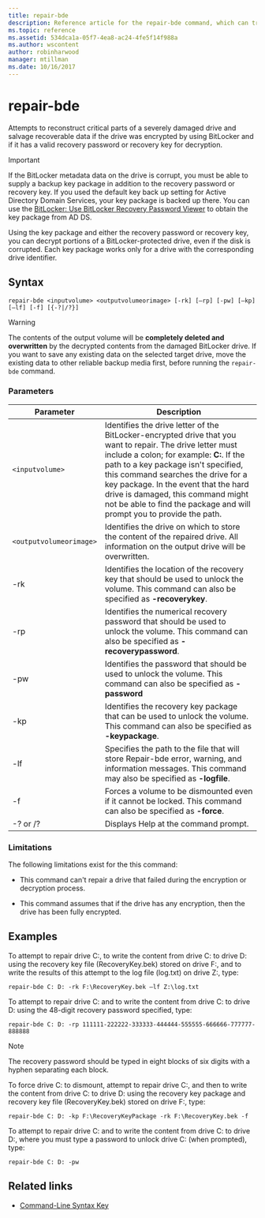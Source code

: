 ```yaml
---
title: repair-bde
description: Reference article for the repair-bde command, which can try to reconstruct critical parts of a severely damaged drive and salvage recoverable data if the drive was encrypted by using BitLocker.
ms.topic: reference
ms.assetid: 534dca1a-05f7-4ea8-ac24-4fe5f14f988a
ms.author: wscontent
author: robinharwood
manager: mtillman
ms.date: 10/16/2017
---
```


# repair-bde

Attempts to reconstruct critical parts of a severely damaged drive and salvage recoverable data if the drive was encrypted by using BitLocker and if it has a valid recovery password or recovery key for decryption.

> [!IMPORTANT]
> If the BitLocker metadata data on the drive is corrupt, you must be able to supply a backup key package in addition to the recovery password or recovery key. If you used the default key back up setting for Active Directory Domain Services, your key package is backed up there. You can use the [BitLocker: Use BitLocker Recovery Password Viewer](/troubleshoot/windows-server/windows-security/bitlocker-recovery-password-viewer-tool) to obtain the key package from AD DS.
>
> Using the key package and either the recovery password or recovery key, you can decrypt portions of a BitLocker-protected drive, even if the disk is corrupted. Each key package works only for a drive with the corresponding drive identifier.

## Syntax

```
repair-bde <inputvolume> <outputvolumeorimage> [-rk] [–rp] [-pw] [–kp] [–lf] [-f] [{-?|/?}]
```

> [!WARNING]
> The contents of the output volume will be **completely deleted and overwritten** by the decrypted contents from the damaged BitLocker drive. If you want to save any existing data on the selected target drive, move the existing data to other reliable backup media first, before running the `repair-bde` command.

### Parameters

| Parameter | Description |
| --- | --- |
| `<inputvolume>` | Identifies the drive letter of the BitLocker-encrypted drive that you want to repair. The drive letter must include a colon; for example: **C:**. If the path to a key package isn't specified, this command searches the drive for a key package. In the event that the hard drive is damaged, this command might not be able to find the package and will prompt you to provide the path. |
| `<outputvolumeorimage>` | Identifies the drive on which to store the content of the repaired drive. All information on the output drive will be overwritten. |
| -rk | Identifies the location of the recovery key that should be used to unlock the volume. This command can also be specified as **-recoverykey**. |
| -rp | Identifies the numerical recovery password that should be used to unlock the volume. This command can also be specified as **-recoverypassword**. |
| -pw | Identifies the password that should be used to unlock the volume. This command can also be specified as **-password** |
| -kp | Identifies the recovery key package that can be used to unlock the volume. This command can also be specified as **-keypackage**. |
| -lf | Specifies the path to the file that will store Repair-bde error, warning, and information messages. This command may also be specified as **-logfile**. |
| -f | Forces a volume to be dismounted even if it cannot be locked. This command can also be specified as **-force**. |
| -? or /? | Displays Help at the command prompt. |

### Limitations

The following limitations exist for the this command:

- This command can't repair a drive that failed during the encryption or decryption process.

- This command assumes that if the drive has any encryption, then the drive has been fully encrypted.

## Examples

To attempt to repair drive C:, to write the content from drive C: to drive D: using the recovery key file (RecoveryKey.bek) stored on drive F:, and to write the results of this attempt to the log file (log.txt) on drive Z:, type:

```
repair-bde C: D: -rk F:\RecoveryKey.bek –lf Z:\log.txt
```

To attempt to repair drive C: and to write the content from drive C: to drive D: using the 48-digit recovery password specified, type:

```
repair-bde C: D: -rp 111111-222222-333333-444444-555555-666666-777777-888888
```

> [!NOTE]
> The recovery password should be typed in eight blocks of six digits with a hyphen separating each block.

To force drive C: to dismount, attempt to repair drive C:, and then to write the content from drive C: to drive D: using the recovery key package and recovery key file (RecoveryKey.bek) stored on drive F:, type:

```
repair-bde C: D: -kp F:\RecoveryKeyPackage -rk F:\RecoveryKey.bek -f
```

To attempt to repair drive C: and to write the content from drive C: to drive D:, where you must type a password to unlock drive C: (when prompted), type:

```
repair-bde C: D: -pw
```

## Related links

- [Command-Line Syntax Key](command-line-syntax-key.md)
